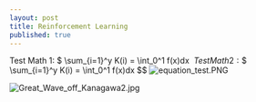 ```yaml
---
layout: post
title: Reinforcement Learning
published: true
---
```


Test Math 1: $ \sum_{i=1}^y K(i) = \int_0^1 f(x)dx $\
Test Math 2: \$$ \sum_{i=1}^y K(i) = \int_0^1 f(x)dx $$
![equation_test.PNG]({{site.baseurl}}/_posts/equation_test.PNG)

![Great_Wave_off_Kanagawa2.jpg]({{site.baseurl}}/images/Great_Wave_off_Kanagawa2.jpg)

